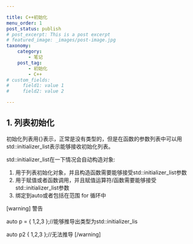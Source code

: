 ```yaml
---

title: C++初始化
menu_order: 1
post_status: publish
# post_excerpt: This is a post excerpt
# featured_image: _images/post-image.jpg
taxonomy:
    category:
        - 笔记
    post_tag:
        - 初始化
        - C++
# custom_fields:
#     field1: value 1
#     field2: value 2

---
```



## 1. 列表初始化

初始化列表用{}表示，正常是没有类型的，但是在函数的参数列表中可以用std::initializer_list表示能够接收初始化列表。

std::initializer_list在一下情况会自动构造对象:

1. 用于列表初始化对象，并且构造函数需要能够接受std::initializer_list参数
2. 用于赋值或者函数调用，并且赋值运算符/函数需要能够接受std::initializer_list参数
3. 绑定到auto或者包括在范围 for 循环中

[warning] 警告

auto p = { 1,2,3 };//能够推导出类型为std::initializer_lis  

auto p2  { 1,2,3 };//无法推导
[/warning]
